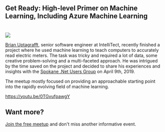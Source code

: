 

## Get Ready: High-level Primer on Machine Learning, Including Azure Machine Learning
#
![](https://intellitect.com/wp-content/uploads/2019/04/meetup-pic.jpg)

[Brian Uptagrafft](/brian-uptagrafft/), senior software engineer at IntelliTect, recently finished a project where he used machine learning to teach computers to accurately read electric meters. The task was tricky and required a lot of data, some creative problem-solving and a multi-faceted approach. He was intrigued by the time saved on the project and decided to share his experiences and insights with the [Spokane .Net Users Group](https://www.meetup.com/Spokane-NET-User-Group/) on April 9th, 2019.

The meetup mostly focused on providing an approachable starting point into the rapidly evolving field of machine learning.

https://youtu.be/0TGvufpawgY

## Want more?

[Join the free meetup](https://www.meetup.com/Spokane-NET-User-Group/) and don't miss another informative event.
